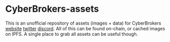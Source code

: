 # CyberBrokers-assets

This is an unofficial repository of assets (images + data) for CyberBrokers [website](https://www.cyberbrokers.io) [twitter](https://twitter.com/CyberBrokers_) [discord](https://discord.gg/josie).  All of this can be found on-chain, or cached images on IPFS.  A single place to grab all assets can be useful though.

